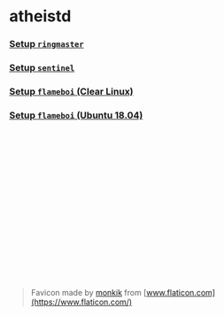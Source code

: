 <head>
	<link rel="shortcut icon" type="image/x-icon" href="https://github.com/atheistd/atheistd.github.io/raw/master/assets/favicon/favicon.ico">
</head>

# atheistd

### [Setup `ringmaster`](https://atheistd.github.io/projects/ringmaster/ringmaster-setup)

### [Setup `sentinel`](https://atheistd.github.io/projects/sentinel/sentinel-setup)

### [Setup `flameboi` (Clear Linux)](https://atheistd.github.io/projects/flameboi/flameboi-clear-linux-setup)

### [Setup `flameboi` (Ubuntu 18.04)](https://atheistd.github.io/projects/flameboi/flameboi-ubuntu-setup)

<br><br>
<br><br><br><br>
<br><br><br><br>
<br><br><br><br>
<br><br>

> Favicon made by [monkik](https://www.flaticon.com/authors/monkik) from [www.flaticon.com](https://www.flaticon.com/)

